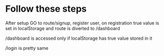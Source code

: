 # Follow these steps

After setup
GO to route/signup, register user, on registration true value is set in localStorage and route is diverted to /dashboard

/dashboard is accessed only if localStorage has true value stored in it

/login is pretty same



